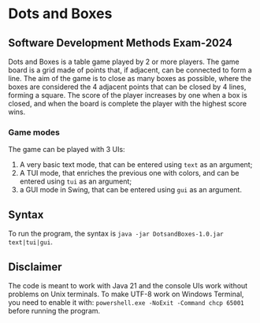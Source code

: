 # Dots and Boxes
## Software Development Methods Exam-2024
Dots and Boxes is a table game played by 2 or more players.
The game board is a grid made of points that, if adjacent, can be connected to form a line.
The aim of the game is to close as many boxes as possible, where the boxes are considered the 4 adjacent points that can be closed by 4 lines, forming a square.
The score of the player increases by one when a box is closed, and when the board is complete the player with the highest score wins.
### Game modes
The game can be played with 3 UIs:
1. A very basic text mode, that can be entered using `text` as an argument;
2. A TUI mode, that enriches the previous one with colors, and can be entered using `tui` as an argument;
3. a GUI mode in Swing, that can be entered using `gui` as an argument.
## Syntax
To run the program, the syntax is `java -jar DotsandBoxes-1.0.jar text|tui|gui`.
## Disclaimer
The code is meant to work with Java 21 and the console UIs work without problems on Unix terminals. To make UTF-8 work on Windows Terminal, you need to enable it with:
`powershell.exe -NoExit -Command chcp 65001` before running the program.
